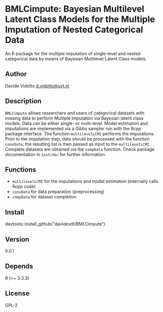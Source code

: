 # BMLCimpute: Bayesian Multilevel Latent Class Models for the Multiple Imputation of Nested Categorical Data   
An R package for the multiple imputation of single-level and nested categorical data by means of Bayesian Multilevel Latent Class models. 

## Author
Davide Vidotto <d.vidotto@uvt.nl> 

## Description
```BMLCimpute``` allows researchers and users of categorical datasets with missing data to perform Multiple Imputation via Bayesian latent class models. 
    Data can be either single- or multi-level. Model estimation and imputations are implemented via a Gibbs sampler run with the Rcpp package interface. 
    The function ```multilevelLCMI``` performs the imputations. Prior to the imputation step, data should be processed with the function ```convData```; the 
    resulting list is then passed as input to the ```multilevelLCMI```. Complete datasets are obtained via the ```compData``` function. Check package
	documentation in ```inst/doc``` for further information. 

## Functions

* ```multilevelLCMI``` for the imputations and model estimation (internally calls Rcpp code) 
* ```convData``` for data preparation (preprocessing) 
* ```compData``` for dataset completion

## Install
devtools::install_github("davidevdt/BMLCimpute")

## Version
0.0.1

## Depends 
R (>= 3.3.3)

## License 
GPL-2



